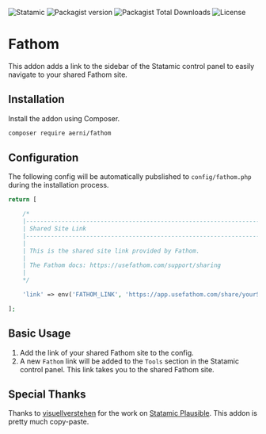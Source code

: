 ![Statamic](https://flat.badgen.net/badge/Statamic/3.0+/FF269E) ![Packagist version](https://flat.badgen.net/packagist/v/aerni/fathom/latest) ![Packagist Total Downloads](https://flat.badgen.net/packagist/dt/aerni/fathom) ![License](https://flat.badgen.net/github/license/aerni/fathom)

# Fathom
This addon adds a link to the sidebar of the Statamic control panel to easily navigate to your shared Fathom site.

## Installation
Install the addon using Composer.

```bash
composer require aerni/fathom
```

## Configuration

The following config will be automatically pubslished to `config/fathom.php` during the installation process.

```php
return [

    /*
    |--------------------------------------------------------------------------
    | Shared Site Link
    |--------------------------------------------------------------------------
    |
    | This is the shared site link provided by Fathom.
    |
    | The Fathom docs: https://usefathom.com/support/sharing
    |
    */

    'link' => env('FATHOM_LINK', 'https://app.usefathom.com/share/yourSharedLink'),

];
```

## Basic Usage
1. Add the link of your shared Fathom site to the config.
2. A new `Fathom` link will be added to the `Tools` section in the Statamic control panel. This link takes you to the shared Fathom site.

## Special Thanks
Thanks to [visuellverstehen](https://visuellverstehen.de) for the work on [Statamic Plausible](https://github.com/visuellverstehen/statamic-plausible). This addon is pretty much copy-paste.
